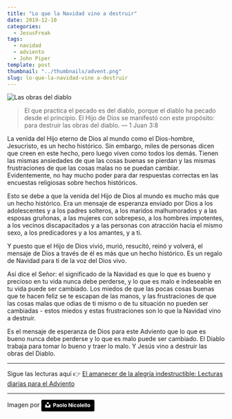 ```yaml
---
title: "Lo que la Navidad vino a destruir"
date: 2019-12-10
categories:
  - JesusFreak
tags:
  - navidad
  - adviento
  - John Piper
template: post
thumbnail: "../thumbnails/advent.png"
slug: lo-que-la-navidad-vino a-destruir
---
```


![Las obras del diablo](https://i.imgur.com/8XsteEy.jpg)

> El que practica el pecado es del diablo, porque el diablo ha pecado desde el principio. El Hijo de Dios se manifestó con este propósito: para destruir las obras del diablo. — 1 Juan 3:8

La venida del Hijo eterno de Dios al mundo como el Dios-hombre, Jesucristo, es un hecho histórico. Sin embargo, miles de personas dicen que creen en este hecho, pero luego viven como todos los demás. Tienen las mismas ansiedades de que las cosas buenas se pierdan y las mismas frustraciones de que las cosas malas no se puedan cambiar. Evidentemente, no hay mucho poder para dar respuestas correctas en las encuestas religiosas sobre hechos históricos.

Esto se debe a que la venida del Hijo de Dios al mundo es mucho más que un hecho histórico. Era un mensaje de esperanza enviado por Dios a los adolescentes y a los padres solteros, a los maridos malhumorados y a las esposas gruñonas, a las mujeres con sobrepeso, a los hombres impotentes, a los vecinos discapacitados y a las personas con atracción hacia el mismo sexo, a los predicadores y a los amantes, y a ti.

Y puesto que el Hijo de Dios vivió, murió, resucitó, reinó y volverá, el mensaje de Dios a través de él es más que un hecho histórico. Es un regalo de Navidad para ti de la voz del Dios vivo.

Así dice el Señor: el significado de la Navidad es que lo que es bueno y precioso en tu vida nunca debe perderse, y lo que es malo e indeseable en tu vida puede ser cambiado. Los miedos de que las pocas cosas buenas que te hacen feliz se te escapan de las manos, y las frustraciones de que las cosas malas que odias de ti mismo o de tu situación no pueden ser cambiadas - estos miedos y estas frustraciones son lo que la Navidad vino a destruir.

Es el mensaje de esperanza de Dios para este Adviento que lo que es bueno nunca debe perderse y lo que es malo puede ser cambiado. El Diablo trabaja para tomar lo bueno y traer lo malo. Y Jesús vino a destruir las obras del Diablo.

---

Sigue las lecturas aquí 👉 [El amanecer de la alegría indestructible: Lecturas diarias para el Adviento](/el-amanecer-de-una-alegria-indestructible)

---

Imagen por <a style="background-color:black;color:white;text-decoration:none;padding:4px 6px;font-family:-apple-system, BlinkMacSystemFont, &quot;San Francisco&quot;, &quot;Helvetica Neue&quot;, Helvetica, Ubuntu, Roboto, Noto, &quot;Segoe UI&quot;, Arial, sans-serif;font-size:12px;font-weight:bold;line-height:1.2;display:inline-block;border-radius:3px" href="https://unsplash.com/@paul_nic?utm_medium=referral&amp;utm_campaign=photographer-credit&amp;utm_content=creditBadge" target="_blank" rel="noopener noreferrer" title="Download free do whatever you want high-resolution photos from Paolo Nicolello"><span style="display:inline-block;padding:2px 3px"><svg xmlns="http://www.w3.org/2000/svg" style="height:12px;width:auto;position:relative;vertical-align:middle;top:-2px;fill:white" viewBox="0 0 32 32"><title>unsplash-logo</title><path d="M10 9V0h12v9H10zm12 5h10v18H0V14h10v9h12v-9z"></path></svg></span><span style="display:inline-block;padding:2px 3px">Paolo Nicolello</span></a>
